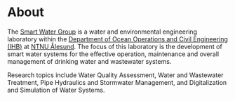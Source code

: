 # About

The [Smart Water Group](https://www.ntnu.edu/ihb/water-and-environmental-engineering-lab) is a water and environmental engineering laboratory within the [Department of Ocean Operations and Civil Engineering (IHB)](https://www.ntnu.edu/ihb) at [NTNU Ålesund](https://www.ntnu.no/alesund). The focus of this laboratory is the development of smart water systems for the effective operation, maintenance and overall management of drinking water and wastewater systems.

Research topics include Water Quality Assessment, Water and Wastewater Treatment, Pipe Hydraulics and Stormwater Management, and Digitalization and Simulation of Water Systems.
